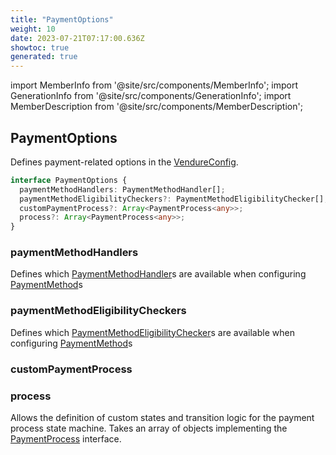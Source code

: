 ```yaml
---
title: "PaymentOptions"
weight: 10
date: 2023-07-21T07:17:00.636Z
showtoc: true
generated: true
---
```

<!-- This file was generated from the Vendure source. Do not modify. Instead, re-run the "docs:build" script -->
import MemberInfo from '@site/src/components/MemberInfo';
import GenerationInfo from '@site/src/components/GenerationInfo';
import MemberDescription from '@site/src/components/MemberDescription';


## PaymentOptions

<GenerationInfo sourceFile="packages/core/src/config/vendure-config.ts" sourceLine="793" packageName="@vendure/core" />

Defines payment-related options in the <a href='/docs/reference/typescript-api/configuration/vendure-config#vendureconfig'>VendureConfig</a>.

```ts title="Signature"
interface PaymentOptions {
  paymentMethodHandlers: PaymentMethodHandler[];
  paymentMethodEligibilityCheckers?: PaymentMethodEligibilityChecker[];
  customPaymentProcess?: Array<PaymentProcess<any>>;
  process?: Array<PaymentProcess<any>>;
}
```

<div className="members-wrapper">

### paymentMethodHandlers

<MemberInfo kind="property" type="<a href='/docs/reference/typescript-api/payment/payment-method-handler#paymentmethodhandler'>PaymentMethodHandler</a>[]"   />

Defines which <a href='/docs/reference/typescript-api/payment/payment-method-handler#paymentmethodhandler'>PaymentMethodHandler</a>s are available when configuring
<a href='/docs/reference/typescript-api/entities/payment-method#paymentmethod'>PaymentMethod</a>s
### paymentMethodEligibilityCheckers

<MemberInfo kind="property" type="<a href='/docs/reference/typescript-api/payment/payment-method-eligibility-checker#paymentmethodeligibilitychecker'>PaymentMethodEligibilityChecker</a>[]"   />

Defines which <a href='/docs/reference/typescript-api/payment/payment-method-eligibility-checker#paymentmethodeligibilitychecker'>PaymentMethodEligibilityChecker</a>s are available when configuring
<a href='/docs/reference/typescript-api/entities/payment-method#paymentmethod'>PaymentMethod</a>s
### customPaymentProcess

<MemberInfo kind="property" type="Array&#60;<a href='/docs/reference/typescript-api/payment/payment-process#paymentprocess'>PaymentProcess</a>&#60;any&#62;&#62;"   />


### process

<MemberInfo kind="property" type="Array&#60;<a href='/docs/reference/typescript-api/payment/payment-process#paymentprocess'>PaymentProcess</a>&#60;any&#62;&#62;" default="<a href='/docs/reference/typescript-api/payment/default-payment-process#defaultpaymentprocess'>defaultPaymentProcess</a>"  since="2.0.0"  />

Allows the definition of custom states and transition logic for the payment process state machine.
Takes an array of objects implementing the <a href='/docs/reference/typescript-api/payment/payment-process#paymentprocess'>PaymentProcess</a> interface.


</div>
